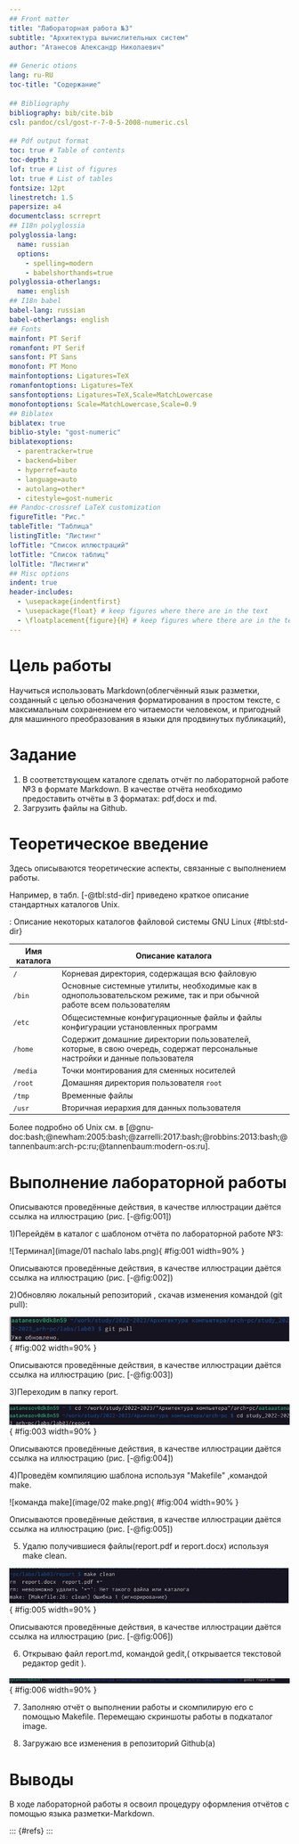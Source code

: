```yaml
---
## Front matter
title: "Лабораторная работа №3"
subtitle: "Архитектура вычислительных систем"
author: "Атанесов Александр Николаевич"

## Generic otions
lang: ru-RU
toc-title: "Содержание"

## Bibliography
bibliography: bib/cite.bib
csl: pandoc/csl/gost-r-7-0-5-2008-numeric.csl

## Pdf output format
toc: true # Table of contents
toc-depth: 2
lof: true # List of figures
lot: true # List of tables
fontsize: 12pt
linestretch: 1.5
papersize: a4
documentclass: scrreprt
## I18n polyglossia
polyglossia-lang:
  name: russian
  options:
	- spelling=modern
	- babelshorthands=true
polyglossia-otherlangs:
  name: english
## I18n babel
babel-lang: russian
babel-otherlangs: english
## Fonts
mainfont: PT Serif
romanfont: PT Serif
sansfont: PT Sans
monofont: PT Mono
mainfontoptions: Ligatures=TeX
romanfontoptions: Ligatures=TeX
sansfontoptions: Ligatures=TeX,Scale=MatchLowercase
monofontoptions: Scale=MatchLowercase,Scale=0.9
## Biblatex
biblatex: true
biblio-style: "gost-numeric"
biblatexoptions:
  - parentracker=true
  - backend=biber
  - hyperref=auto
  - language=auto
  - autolang=other*
  - citestyle=gost-numeric
## Pandoc-crossref LaTeX customization
figureTitle: "Рис."
tableTitle: "Таблица"
listingTitle: "Листинг"
lofTitle: "Список иллюстраций"
lotTitle: "Список таблиц"
lolTitle: "Листинги"
## Misc options
indent: true
header-includes:
  - \usepackage{indentfirst}
  - \usepackage{float} # keep figures where there are in the text
  - \floatplacement{figure}{H} # keep figures where there are in the text
---
```


# Цель работы

Научиться использовать Markdown(облегчённый язык разметки, созданный с целью обозначения форматирования в простом тексте, с максимальным сохранением его читаемости человеком, и пригодный для машинного преобразования в языки для продвинутых публикаций),



# Задание

1. В соответствующем каталоге сделать отчёт по лабораторной работе №3 в формате Markdown. В качестве отчёта необходимо предоставить отчёты в 3 форматах: pdf,docx и  md.
2. Загрузить файлы на Github.

# Теоретическое введение

Здесь описываются теоретические аспекты, связанные с выполнением работы.

Например, в табл. [-@tbl:std-dir] приведено краткое описание стандартных каталогов Unix.

: Описание некоторых каталогов файловой системы GNU Linux {#tbl:std-dir}

| Имя каталога | Описание каталога                                                                                                          |
|--------------|----------------------------------------------------------------------------------------------------------------------------|
| `/`          | Корневая директория, содержащая всю файловую                                                                               |
| `/bin `      | Основные системные утилиты, необходимые как в однопользовательском режиме, так и при обычной работе всем пользователям     |
| `/etc`       | Общесистемные конфигурационные файлы и файлы конфигурации установленных программ                                           |
| `/home`      | Содержит домашние директории пользователей, которые, в свою очередь, содержат персональные настройки и данные пользователя |
| `/media`     | Точки монтирования для сменных носителей                                                                                   |
| `/root`      | Домашняя директория пользователя  `root`                                                                                   |
| `/tmp`       | Временные файлы                                                                                                            |
| `/usr`       | Вторичная иерархия для данных пользователя                                                                                 |

Более подробно об Unix см. в [@gnu-doc:bash;@newham:2005:bash;@zarrelli:2017:bash;@robbins:2013:bash;@tannenbaum:arch-pc:ru;@tannenbaum:modern-os:ru].

# Выполнение лабораторной работы

Описываются проведённые действия, в качестве иллюстрации даётся ссылка на иллюстрацию (рис. [-@fig:001])

1)Перейдём в каталог с шаблоном отчёта по лабораторной работе №3:

![Терминал](image/01 nachalo labs.png){ #fig:001 width=90% }

Описываются проведённые действия, в качестве иллюстрации даётся ссылка на иллюстрацию (рис. [-@fig:002])

2)Обновляю локальный репозиторий , скачав изменения командой (git pull):
 
 ![командой git pull](image/02.png){ #fig:002 width=90% }
 
 Описываются проведённые действия, в качестве иллюстрации даётся ссылка на иллюстрацию (рис. [-@fig:003])
 
 3)Переходим в папку report.
 
 ![переходим в report](image/2rep.png){ #fig:003 width=90% }
 
 Описываются проведённые действия, в качестве иллюстрации даётся ссылка на иллюстрацию (рис. [-@fig:004])
 
 4)Проведём компиляцию шаблона используя "Makefile" ,командой make.
 
 ![команда make](image/02 make.png){ #fig:004 width=90% }
 
  Описываются проведённые действия, в качестве иллюстрации даётся ссылка на иллюстрацию (рис. [-@fig:005])
  
 5) Удалю получившиеся файлы(report.pdf и report.docx) используя make clean.
 
 ![команда make clean](image/04.png){ #fig:005 width=90% }
 
 Описываются проведённые действия, в качестве иллюстрации даётся ссылка на иллюстрацию (рис. [-@fig:006])
 
 6) Открываю файл report.md, командой gedit,( открывается текстовой редактор gedit ).
 
  ![команда gedit report.md](image/05.png){ #fig:006 width=90% }
 
 7) Заполняю отчёт о выполнении работы и скомпилирую его с помощью Makefile. Перемещаю скриншоты работы в подкаталог image. 
 
 8) Загружаю все изменения в репозиторий Github(a)
# Выводы

В ходе лабораторной работы я освоил процедуру оформления отчётов с помощью языка разметки-Markdown.


::: {#refs}
:::
